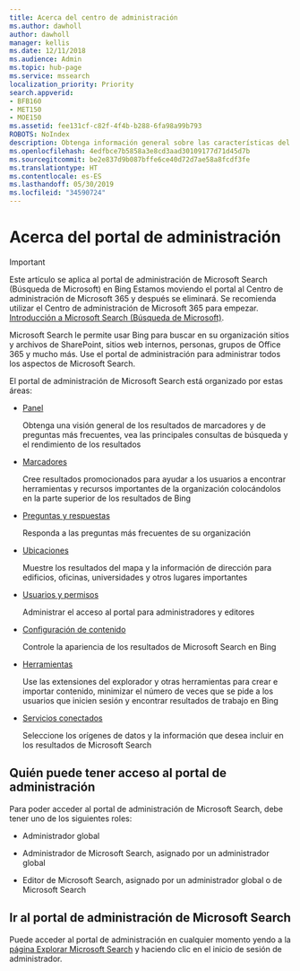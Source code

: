 ```yaml
---
title: Acerca del centro de administración
ms.author: dawholl
author: dawholl
manager: kellis
ms.date: 12/11/2018
ms.audience: Admin
ms.topic: hub-page
ms.service: mssearch
localization_priority: Priority
search.appverid:
- BFB160
- MET150
- MOE150
ms.assetid: fee131cf-c82f-4f4b-b288-6fa98a99b793
ROBOTS: NoIndex
description: Obtenga información general sobre las características del portal de administración y los permisos de acceso disponibles en Microsoft Search
ms.openlocfilehash: 4edfbce7b5858a3e8cd3aad30109177d71d45d7b
ms.sourcegitcommit: be2e837d9b087bffe6ce40d72d7ae58a8fcdf3fe
ms.translationtype: HT
ms.contentlocale: es-ES
ms.lasthandoff: 05/30/2019
ms.locfileid: "34590724"
---
```

# <a name="about-the-admin-portal"></a>Acerca del portal de administración

> [!IMPORTANT]
> Este artículo se aplica al portal de administración de Microsoft Search (Búsqueda de Microsoft) en Bing Estamos moviendo el portal al Centro de administración de Microsoft 365 y después se eliminará. Se recomienda utilizar el Centro de administración de Microsoft 365 para empezar. [Introducción a Microsoft Search (Búsqueda de Microsoft)](overview-microsoft-search.md).

    
Microsoft Search le permite usar Bing para buscar en su organización sitios y archivos de SharePoint, sitios web internos, personas, grupos de Office 365 y mucho más. Use el portal de administración para administrar todos los aspectos de Microsoft Search.
  
El portal de administración de Microsoft Search está organizado por estas áreas:
  
- [Panel](get-insights.md)
    
    Obtenga una visión general de los resultados de marcadores y de preguntas más frecuentes, vea las principales consultas de búsqueda y el rendimiento de los resultados
    
- [Marcadores](create-and-manage-bookmarks.md)
    
    Cree resultados promocionados para ayudar a los usuarios a encontrar herramientas y recursos importantes de la organización colocándolos en la parte superior de los resultados de Bing
    
- [Preguntas y respuestas](create-and-manage-qas.md)
    
    Responda a las preguntas más frecuentes de su organización
    
- [Ubicaciones](add-a-location.md)
    
    Muestre los resultados del mapa y la información de dirección para edificios, oficinas, universidades y otros lugares importantes
    
- [Usuarios y permisos](add-users.md)
    
    Administrar el acceso al portal para administradores y editores
    
- [Configuración de contenido](content-settings.md)
    
    Controle la apariencia de los resultados de Microsoft Search en Bing
    
- [Herramientas](admin-portal-tools.md)
    
    Use las extensiones del explorador y otras herramientas para crear e importar contenido, minimizar el número de veces que se pide a los usuarios que inicien sesión y encontrar resultados de trabajo en Bing
    
- [Servicios conectados](connected-services.md)
    
    Seleccione los orígenes de datos y la información que desea incluir en los resultados de Microsoft Search
    
## <a name="who-can-access-the-admin-portal"></a>Quién puede tener acceso al portal de administración

Para poder acceder al portal de administración de Microsoft Search, debe tener uno de los siguientes roles:
  
- Administrador global
    
- Administrador de Microsoft Search, asignado por un administrador global
    
- Editor de Microsoft Search, asignado por un administrador global o de Microsoft Search
    
## <a name="go-to-the-microsoft-search-admin-portal"></a>Ir al portal de administración de Microsoft Search

Puede acceder al portal de administración en cualquier momento yendo a la [página Explorar Microsoft Search](https://www.bing.com/business/explore) y haciendo clic en el inicio de sesión de administrador. 
